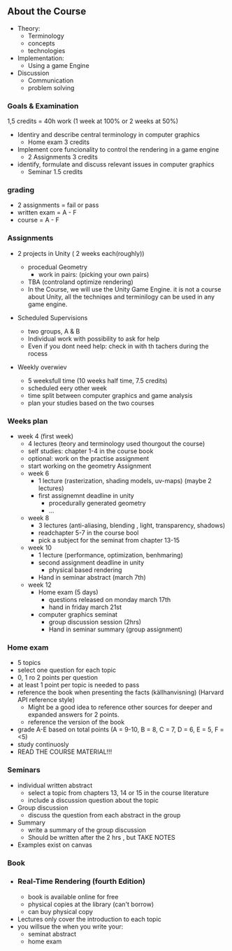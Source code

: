 
## About the Course
- Theory:
	- Terminology
	- concepts
	- technologies
- Implementation:
	- Using a game Engine
- Discussion
	- Communication
	- problem solving

### Goals & Examination
1,5 credits = 40h work (1 week at 100% or 2 weeks at 50%)
- Identiry and describe central terminology in computer graphics
	- Home exam 3 credits
- Implement core funcionality to control the rendering in a game engine
	- 2 Assignments 3 credits
- identify, formulate and discuss relevant issues in computer graphics
	- Seminar 1.5 credits

### grading
- 2 assignments = fail or pass
- written exam = A - F
- course = A - F

### Assignments
- 2 projects in Unity ( 2 weeks each(roughly))
	- procedual Geometry
		- work in pairs: (picking your own pairs)
	- TBA (controland optimize rendering)
	- In the Course, we will use the Unity Game Engine. it is not  a course about Unity, all the techniqes and terminilogy can be used in any game engine.
- Scheduled Supervisions
	- two groups, A & B
	- Individual work with possibility to ask for help
	- Even if you dont need help: check in with th tachers during the rocess

- Weekly overwiev
	- 5 weeksfull time (10 weeks half time, 7.5 credits)
	- scheduled eery other week
	- time split between computer graphics and game analysis
	- plan your studies based on the two courses
### Weeks plan
- week 4 (first week)
	- 4 lectures (teory and terminology used thourgout the course)
	- self studies: chapter 1-4 in the course book
	- optional: work on the practise assignment
	- start working on the geometry Assignment
	- week 6
		- 1 lecture (rasterization, shading models, uv-maps) (maybe 2 lectures)
		- first assignemnt deadline in unity
			- procedurally generated geometry
			- ...
	- week 8
		- 3 lectures (anti-aliasing, blending , light, transparency, shadows)
		- readchapter 5-7 in the course bool
		- pick a subject for the seminat from chapter 13-15
	- week 10
		- 1 lecture (performance, optimization, benhmaring)
		- second assignment deadline in unity
			- physical based rendering
		- Hand in seminar abstract (march 7th)
	- week 12
		- Home exam (5 days)
			- questions released on monday march 17th
			- hand in friday march 21st
		- computer graphics seminat
			- group discussion session (2hrs)
			- Hand in seminar summary (group assignment)

### Home exam
- 5 topics
- select one question for each topic
- 0, 1 ro 2 points per question
- at least 1 point per topic is needed to pass
- reference the book when presenting the facts (källhanvisning) (Harvard API reference style)
	- Might be a good idea to reference other sources for deeper and expanded answers for 2 points.
	- reference the version of the book
- grade A-E based on total points (A = 9-10, B = 8, C = 7, D = 6, E = 5, F = <5)
- study continuosly
- READ THE COURSE MATERIAL!!!

### Seminars
- individual written abstract
	- select a topic from chapters 13, 14 or 15 in the course literature
	- include a discussion question about the topic
- Group discussion
	- discuss the question from each abstract in the group
- Summary
	-  write a summary of the group discussion
	- Should be written after the 2 hrs , but TAKE NOTES
- Examples exist on canvas



### Book
- ###  Real-Time Rendering (fourth Edition)
	- book is available online for free
	- physical copies at the library (can't borrow)
	- can buy physical copy
- Lectures only cover the introduction to each topic
- you willsue the when you write your:
	- seminat abstract
	- home exam
